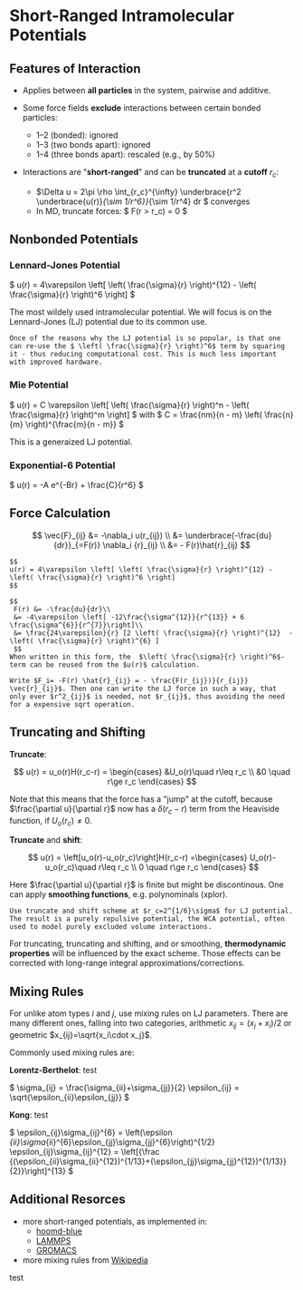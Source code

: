 # Short-Ranged Intramolecular Potentials

## Features of Interaction

- Applies between **all particles** in the system, pairwise and additive.
- Some force fields **exclude** interactions between certain bonded particles:
  - 1–2 (bonded): ignored
  - 1–3 (two bonds apart): ignored
  - 1–4 (three bonds apart): rescaled (e.g., by 50%)

- Interactions are "**short-ranged**" and can be **truncated** at a **cutoff** $r_c$:
  - $\Delta u = 2\pi \rho \int_{r_c}^{\infty} \underbrace{r^2 \underbrace{u(r)}_{\sim 1/r^6}}_{\sim 1/r^4} dr $ converges
  - In MD, truncate forces: $ F(r > r_c) = 0 $

## Nonbonded Potentials

### Lennard-Jones Potential

 $ u(r) = 4\varepsilon \left[ \left( \frac{\sigma}{r} \right)^{12} - \left( \frac{\sigma}{r} \right)^6 \right] $

The most wildely used intramolecular potential. We will focus is on the Lennard-Jones (LJ) potential due to its common use.

```{tip}
Once of the reasons why the LJ potential is so popular, is that one can re-use the $ \left( \frac{\sigma}{r} \right)^6$ term by squaring it - thus reducing computational cost. This is much less important with improved hardware.
```

### Mie Potential

$ u(r) = C \varepsilon \left[ \left( \frac{\sigma}{r} \right)^n - \left( \frac{\sigma}{r} \right)^m \right] $
with $ C = \frac{nm}{n - m} \left( \frac{n}{m} \right)^{\frac{m}{n - m}} $

This is a generaized LJ potential.

### Exponential-6 Potential

$ u(r) = -A e^{-Br} + \frac{C}{r^6} $

## Force Calculation

$$
 \vec{F}_{ij} &= -\nabla_i u(r_{ij}) \\
 &= \underbrace{-\frac{du}{dr}}_{=F(r)} \nabla_i {r}_{ij} \\
 &= - F(r)\hat{r}_{ij}
$$

```{example} Lennard-Jones Force
$$
u(r) = 4\varepsilon \left[ \left( \frac{\sigma}{r} \right)^{12} - \left( \frac{\sigma}{r} \right)^6 \right]
$$

$$
 F(r) &= -\frac{du}{dr}\\
 &= -4\varepsilon \left[ -12\frac{\sigma^{12}}{r^{13}} + 6 \frac{\sigma^{6}}{r^{7}}\right]\\
 &= \frac{24\varepsilon}{r} [2 \left( \frac{\sigma}{r} \right)^{12}  - \left( \frac{\sigma}{r} \right)^{6} ]
 $$
When written in this form, the  $\left( \frac{\sigma}{r} \right)^6$-term can be reused from the $u(r)$ calculation.
```

```{tip}
Write $F_i= -F(r) \hat{r}_{ij} = - \frac{F(r_{ij})}{r_{ij}} \vec{r}_{ij}$. Then one can write the LJ force in such a way, that only ever $r^2_{ij}$ is needed, not $r_{ij}$, thus avoiding the need for a expensive sqrt operation.
```

## Truncating and Shifting

**Truncate**:

$$
u(r) = u_o(r)H(r_c-r) = \begin{cases}  &U_o(r)\quad r\leq r_c \\
&0 \quad r\ge r_c  \end{cases}
$$

Note that this means that the force has a "jump" at the cutoff, because $\frac{\partial u}{\partial r}$ now has a $\delta(r_c-r)$ term from the Heaviside function, if $U_o(r_c) \neq 0$.

**Truncate** and **shift**:

$$
u(r) = \left[u_o(r)-u_o(r_c)\right]H(r_c-r) =\begin{cases}  U_o(r)-u_o(r_c)\quad r\leq r_c \\
0 \quad r\ge r_c  \end{cases}
$$

Here $\frac{\partial u}{\partial r}$ is finite but might be discontinous. One can apply **smoothing functions**, e.g. polynominals (xplor).

```{example} Weeks-Chandler-Anderson Potential
Use truncate and shift scheme at $r_c=2^{1/6}\sigma$ for LJ potential. The result is a purely repulsive potential, the WCA potential, often used to model purely excluded volume interactions.
```

For  truncating, truncating and shifting, and or smoothing, **thermodynamic properties** will be influenced by the exact scheme. Those effects can be corrected with long-range integral approximations/corrections.

## Mixing Rules

For unlike atom types $i$ and $j$, use mixing rules on LJ parameters. There are many different ones, falling into two categories, arithmetic $x_{ij}=(x_j+x_i)/2$ or geometric $x_{ij}=\sqrt{x_i\cdot x_j}$.

Commonly used mixing rules are:

**Lorentz-Berthelot**:
test

$
\sigma_{ij} = \frac{\sigma_{ii}+\sigma_{jj}}{2}
\epsilon_{ij} = \sqrt{\epsilon_{ii}\epsilon_{jj}}
$

**Kong**:
test

$
\epsilon_{ij}\sigma_{ij}^{6} = \left(\epsilon _{ii}\sigma_{ii}^{6}\epsilon_{jj}\sigma_{jj}^{6}\right)^{1/2}
 \epsilon_{ij}\sigma_{ij}^{12} = \left[{\frac {(\epsilon_{ii}\sigma_{ii}^{12})^{1/13}+(\epsilon_{jj}\sigma_{jj}^{12})^{1/13}}{2}}\right]^{13}
$

## Additional Resorces

- more short-ranged potentials, as implemented in:
  - [hoomd-blue](https://hoomd-blue.readthedocs.io/en/v5.2.0/hoomd/md/module-pair.html)
  - [LAMMPS](https://docs.lammps.org/pair_style.html)
  - [GROMACS](https://manual.gromacs.org/current/reference-manual/functions/nonbonded-interactions.html)
- more mixing rules from [Wikipedia](https://en.wikipedia.org/wiki/Combining_rules)

test
